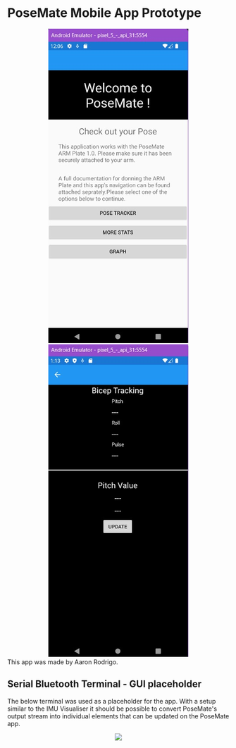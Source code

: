 # PoseMate Mobile App Prototype
<div align="center">
    <img src="app_images/app-main-menu.jpg">
  <br />
    <img src="app_images/app-bicep-tracking.jpg">
  <br />
</div>
This app was made by Aaron Rodrigo.

## Serial Bluetooth Terminal - GUI placeholder
The below terminal was used as a placeholder for the app. With a setup similar to the IMU Visualiser it should be possible to convert PoseMate's output stream into individual elements that can be updated on the PoseMate app.
<br />
<div align="center">
    <img src="serial-bluetooth.png">
</div>

